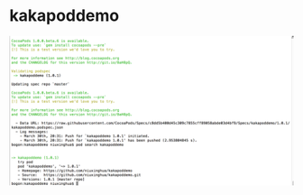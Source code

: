 # kakapoddemo
![效果图](https://github.com/niuxinghua/kakapoddemo/blob/master/%E5%B1%8F%E5%B9%95%E5%BF%AB%E7%85%A7%202016-03-31%20%E4%B8%8A%E5%8D%8810.49.21.png "")

